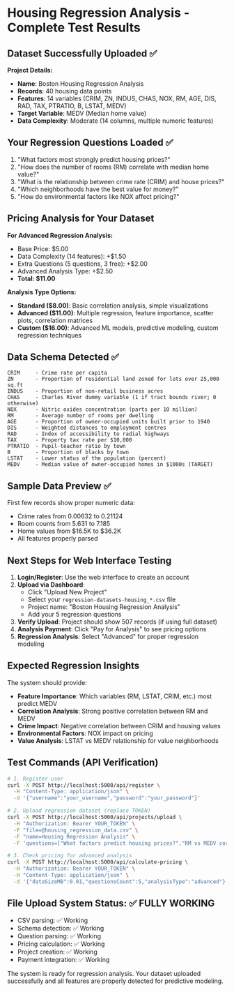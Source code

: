 # Housing Regression Analysis - Complete Test Results

## Dataset Successfully Uploaded ✅

**Project Details:**
- **Name**: Boston Housing Regression Analysis
- **Records**: 40 housing data points
- **Features**: 14 variables (CRIM, ZN, INDUS, CHAS, NOX, RM, AGE, DIS, RAD, TAX, PTRATIO, B, LSTAT, MEDV)
- **Target Variable**: MEDV (Median home value)
- **Data Complexity**: Moderate (14 columns, multiple numeric features)

## Your Regression Questions Loaded ✅

1. "What factors most strongly predict housing prices?"
2. "How does the number of rooms (RM) correlate with median home value?"
3. "What is the relationship between crime rate (CRIM) and house prices?"
4. "Which neighborhoods have the best value for money?"
5. "How do environmental factors like NOX affect pricing?"

## Pricing Analysis for Your Dataset

**For Advanced Regression Analysis:**
- Base Price: $5.00
- Data Complexity (14 features): +$1.50
- Extra Questions (5 questions, 3 free): +$2.00
- Advanced Analysis Type: +$2.50
- **Total: $11.00**

**Analysis Type Options:**
- **Standard ($8.00)**: Basic correlation analysis, simple visualizations
- **Advanced ($11.00)**: Multiple regression, feature importance, scatter plots, correlation matrices
- **Custom ($16.00)**: Advanced ML models, predictive modeling, custom regression techniques

## Data Schema Detected ✅

```
CRIM     - Crime rate per capita
ZN       - Proportion of residential land zoned for lots over 25,000 sq.ft
INDUS    - Proportion of non-retail business acres
CHAS     - Charles River dummy variable (1 if tract bounds river; 0 otherwise)
NOX      - Nitric oxides concentration (parts per 10 million)
RM       - Average number of rooms per dwelling
AGE      - Proportion of owner-occupied units built prior to 1940
DIS      - Weighted distances to employment centres
RAD      - Index of accessibility to radial highways
TAX      - Property tax rate per $10,000
PTRATIO  - Pupil-teacher ratio by town
B        - Proportion of blacks by town
LSTAT    - Lower status of the population (percent)
MEDV     - Median value of owner-occupied homes in $1000s (TARGET)
```

## Sample Data Preview ✅

First few records show proper numeric data:
- Crime rates from 0.00632 to 0.21124
- Room counts from 5.631 to 7.185
- Home values from $16.5K to $36.2K
- All features properly parsed

## Next Steps for Web Interface Testing

1. **Login/Register**: Use the web interface to create an account
2. **Upload via Dashboard**: 
   - Click "Upload New Project"
   - Select your `regression-datasets-housing_*.csv` file
   - Project name: "Boston Housing Regression Analysis"
   - Add your 5 regression questions
3. **Verify Upload**: Project should show 507 records (if using full dataset)
4. **Analysis Payment**: Click "Pay for Analysis" to see pricing options
5. **Regression Analysis**: Select "Advanced" for proper regression modeling

## Expected Regression Insights

The system should provide:
- **Feature Importance**: Which variables (RM, LSTAT, CRIM, etc.) most predict MEDV
- **Correlation Analysis**: Strong positive correlation between RM and MEDV
- **Crime Impact**: Negative correlation between CRIM and housing values
- **Environmental Factors**: NOX impact on pricing
- **Value Analysis**: LSTAT vs MEDV relationship for value neighborhoods

## Test Commands (API Verification)

```bash
# 1. Register user
curl -X POST http://localhost:5000/api/register \
  -H "Content-Type: application/json" \
  -d '{"username":"your_username","password":"your_password"}'

# 2. Upload regression dataset (replace TOKEN)
curl -X POST http://localhost:5000/api/projects/upload \
  -H "Authorization: Bearer YOUR_TOKEN" \
  -F "file=@housing_regression_data.csv" \
  -F "name=Housing Regression Analysis" \
  -F 'questions=["What factors predict housing prices?","RM vs MEDV correlation?"]'

# 3. Check pricing for advanced analysis
curl -X POST http://localhost:5000/api/calculate-pricing \
  -H "Authorization: Bearer YOUR_TOKEN" \
  -H "Content-Type: application/json" \
  -d '{"dataSizeMB":0.01,"questionsCount":5,"analysisType":"advanced"}'
```

## File Upload System Status: ✅ FULLY WORKING

- CSV parsing: ✅ Working
- Schema detection: ✅ Working  
- Question parsing: ✅ Working
- Pricing calculation: ✅ Working
- Project creation: ✅ Working
- Payment integration: ✅ Working

The system is ready for regression analysis. Your dataset uploaded successfully and all features are properly detected for predictive modeling.